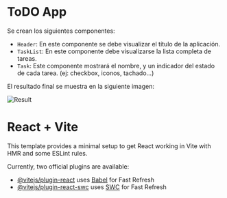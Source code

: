 # ToDO App

Se crean los siguientes componentes:

+ `Header`: En este componente se debe visualizar el título de la aplicación.
+ `TaskList`: En este componente debe visualizarse la lista completa de tareas.
+ `Task`: Este componente mostrará el nombre, y un indicador del estado de cada tarea. (ej: checkbox, iconos, tachado...)

El resultado final se muestra en la siguiente imagen:

![Result](https://github.com/An6ie02/IETI-Task-Llist/assets/100453879/14a5b813-c6d2-4dab-9c24-1e41d422434e)

# React + Vite

This template provides a minimal setup to get React working in Vite with HMR and some ESLint rules.

Currently, two official plugins are available:

- [@vitejs/plugin-react](https://github.com/vitejs/vite-plugin-react/blob/main/packages/plugin-react/README.md) uses [Babel](https://babeljs.io/) for Fast Refresh
- [@vitejs/plugin-react-swc](https://github.com/vitejs/vite-plugin-react-swc) uses [SWC](https://swc.rs/) for Fast Refresh
